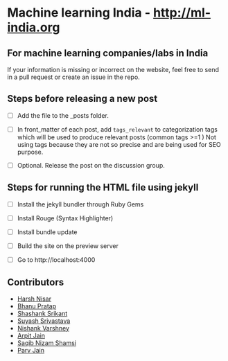 # Machine learning India - http://ml-india.org


## For machine learning companies/labs in India
If your information is missing or incorrect on the website, feel free to send in a pull request or create an issue in the repo.



## Steps before releasing a new post 
- [ ] Add the file to the _posts folder.
- [ ] In front_matter of each post, add ```tags_relevant``` to categorization tags which will be used to produce relevant posts (common tags >=1 ) Not using tags because they are not so precise and are being used for SEO purpose. 
- [ ] Optional. Release the post on the discussion group. 


## Steps for running the HTML file using jekyll
- [ ] Install the jekyll bundler through Ruby Gems
- [ ] Install Rouge (Syntax Highlighter) 
- [ ] Install bundle update 
- [ ] Build the site on the preview server 
- [ ] Go to http://localhost:4000

 
## Contributors
- [Harsh Nisar](https://github.com/harshnisar)
- [Bhanu Pratap](https://bhanu-mnit.github.io/)
- [Shashank Srikant](https://www.linkedin.com/pub/shashank-srikant/25/aa1/965)
- [Suyash Srivastava](https://www.linkedin.com/in/suyash-srivastava-524382a2/)
- [Nishank Varshney](https://in.linkedin.com/in/nishankv)
- [Arpit Jain](https://github.com/arpitjain258)
- [Saqib Nizam Shamsi](https://github.com/saqibns)
- [Parv Jain](https://github.com/parv16)
